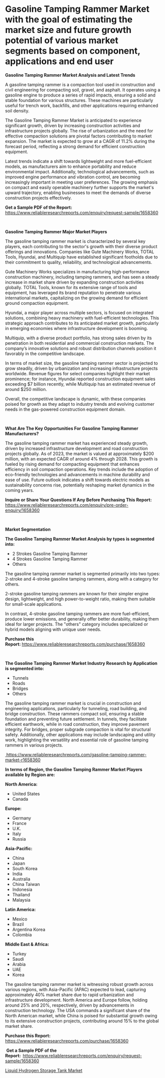 <p><h1>Gasoline Tamping Rammer Market with the goal of estimating the market size and future growth potential of various market segments based on component, applications and end user</h1></p><p><strong>Gasoline Tamping Rammer Market Analysis and Latest Trends</strong></p>
<p><p>A gasoline tamping rammer is a compaction tool used in construction and civil engineering for compacting soil, gravel, and asphalt. It operates using a gasoline engine to produce a series of rapid impacts, ensuring a solid and stable foundation for various structures. These machines are particularly useful for trench work, backfills, and other applications requiring enhanced soil density.</p><p>The Gasoline Tamping Rammer Market is anticipated to experience significant growth, driven by increasing construction activities and infrastructure projects globally. The rise of urbanization and the need for effective compaction solutions are pivotal factors contributing to market expansion. The market is expected to grow at a CAGR of 11.2% during the forecast period, reflecting a strong demand for efficient construction equipment.</p><p>Latest trends indicate a shift towards lightweight and more fuel-efficient models, as manufacturers aim to enhance portability and reduce environmental impact. Additionally, technological advancements, such as improved engine performance and vibration control, are becoming increasingly important in meeting user preferences. The growing emphasis on compact and easily operable machinery further supports the market's upward trajectory, enabling businesses to meet the demands of diverse construction projects effectively.</p></p>
<p><strong>Get a Sample PDF of the Report:&nbsp;</strong> <a href="https://www.reliableresearchreports.com/enquiry/request-sample/1658360?utm_campaign=3353&utm_medium=2&utm_source=Github&utm_content=ia&utm_term=08042025&utm_id=gasoline-tamping-rammer">https://www.reliableresearchreports.com/enquiry/request-sample/1658360</a></p>
<p>&nbsp;</p>
<p><strong>Gasoline Tamping Rammer Major Market Players</strong></p>
<p><p>The gasoline tamping rammer market is characterized by several key players, each contributing to the sector's growth with their diverse product offerings and innovations. Companies like Gute Machinery Works, TOTAL Tools, Hyundai, and Multiquip have established significant footholds due to their commitment to quality, reliability, and technological advancements.</p><p>Gute Machinery Works specializes in manufacturing high-performance construction machinery, including tamping rammers, and has seen a steady increase in market share driven by expanding construction activities globally. TOTAL Tools, known for its extensive range of tools and equipment, has leveraged its brand reputation to penetrate various international markets, capitalizing on the growing demand for efficient ground compaction equipment.</p><p>Hyundai, a major player across multiple sectors, is focused on integrated solutions, combining heavy machinery with fuel-efficient technologies. This strategic approach contributes to its anticipated market growth, particularly in emerging economies where infrastructure development is booming.</p><p>Multiquip, with a diverse product portfolio, has strong sales driven by its penetration in both residential and commercial construction markets. The company’s innovative solutions and robust distribution channels position it favorably in the competitive landscape. </p><p>In terms of market size, the gasoline tamping rammer sector is projected to grow steadily, driven by urbanization and increasing infrastructure projects worldwide. Revenue figures for select companies highlight their market prominence; for instance, Hyundai reported construction equipment sales exceeding $7 billion recently, while Multiquip has an estimated revenue of around $250 million.</p><p>Overall, the competitive landscape is dynamic, with these companies poised for growth as they adapt to industry trends and evolving customer needs in the gas-powered construction equipment domain.</p></p>
<p>&nbsp;</p>
<p><strong>What Are The Key Opportunities For Gasoline Tamping Rammer Manufacturers?</strong></p>
<p><p>The gasoline tamping rammer market has experienced steady growth, driven by increased infrastructure development and road construction projects globally. As of 2023, the market is valued at approximately $200 million, with an expected CAGR of around 4% through 2028. This growth is fueled by rising demand for compacting equipment that enhances efficiency in soil compaction operations. Key trends include the adoption of eco-friendly technologies and advancements in machine durability and ease of use. Future outlook indicates a shift towards electric models as sustainability concerns rise, potentially reshaping market dynamics in the coming years.</p></p>
<p><strong>Inquire or Share Your Questions If Any Before Purchasing This Report:</strong> <a href="https://www.reliableresearchreports.com/enquiry/pre-order-enquiry/1658360?utm_campaign=3353&utm_medium=2&utm_source=Github&utm_content=ia&utm_term=08042025&utm_id=gasoline-tamping-rammer">https://www.reliableresearchreports.com/enquiry/pre-order-enquiry/1658360</a></p>
<p>&nbsp;</p>
<p><strong>Market Segmentation</strong></p>
<p><strong>The Gasoline Tamping Rammer Market Analysis by types is segmented into:</strong></p>
<p><ul><li>2 Strokes Gasoline Tamping Rammer</li><li>4 Strokes Gasoline Tamping Rammer</li><li>Others</li></ul></p>
<p><p>The gasoline tamping rammer market is segmented primarily into two types: 2-stroke and 4-stroke gasoline tamping rammers, along with a category for others. </p><p>2-stroke gasoline tamping rammers are known for their simpler engine design, lightweight, and high power-to-weight ratio, making them suitable for small-scale applications. </p><p>In contrast, 4-stroke gasoline tamping rammers are more fuel-efficient, produce lower emissions, and generally offer better durability, making them ideal for larger projects. The "others" category includes specialized or hybrid models aligning with unique user needs.</p></p>
<p><strong>Purchase this Report:&nbsp;</strong><a href="https://www.reliableresearchreports.com/purchase/1658360?utm_campaign=3353&utm_medium=2&utm_source=Github&utm_content=ia&utm_term=08042025&utm_id=gasoline-tamping-rammer">https://www.reliableresearchreports.com/purchase/1658360</a></p>
<p>&nbsp;</p>
<p><strong>The Gasoline Tamping Rammer Market Industry Research by Application is segmented into:</strong></p>
<p><ul><li>Tunnels</li><li>Roads</li><li>Bridges</li><li>Others</li></ul></p>
<p><p>The gasoline tamping rammer market is crucial in construction and engineering applications, particularly for tunneling, road building, and bridge construction. These rammers compact soil, ensuring a stable foundation and preventing future settlement. In tunnels, they facilitate efficient earthwork, while in road construction, they improve pavement integrity. For bridges, proper subgrade compaction is vital for structural safety. Additionally, other applications may include landscaping and utility work, highlighting the versatility and essential role of gasoline tamping rammers in various projects.</p></p>
<p><a href="https://www.reliableresearchreports.com/gasoline-tamping-rammer-market-r1658360?utm_campaign=3353&utm_medium=2&utm_source=Github&utm_content=ia&utm_term=08042025&utm_id=gasoline-tamping-rammer">&nbsp;https://www.reliableresearchreports.com/gasoline-tamping-rammer-market-r1658360</a></p>
<p><strong>In terms of Region, the Gasoline Tamping Rammer Market Players available by Region are:</strong></p>
<p>
    <p> <strong> North America: </strong>
        <ul>
            <li>United States</li>
            <li>Canada</li>
        </ul>
        </p> 
    <p> <strong> Europe: </strong>
        <ul>
            <li>Germany</li>
            <li>France</li>
            <li>U.K.</li>
            <li>Italy</li>
            <li>Russia</li>
        </ul>
        </p> 
    <p> <strong> Asia-Pacific: </strong>
        <ul>
            <li>China</li>
            <li>Japan</li>
            <li>South Korea</li>
            <li>India</li>
            <li>Australia</li>
            <li>China Taiwan</li>
            <li>Indonesia</li>
            <li>Thailand</li>
            <li>Malaysia</li>
        </ul>
        </p> 
    <p> <strong> Latin America: </strong>
        <ul>
            <li>Mexico</li>
            <li>Brazil</li>
            <li>Argentina Korea</li>
            <li>Colombia</li>
        </ul>
        </p> 
    <p> <strong> Middle East & Africa: </strong>
        <ul>
            <li>Turkey</li>
            <li>Saudi</li>
            <li>Arabia</li>
            <li>UAE</li>
            <li>Korea</li>
        </ul>
    </p>
    </p>
<p><p>The gasoline tamping rammer market is witnessing robust growth across various regions, with Asia-Pacific (APAC) expected to lead, capturing approximately 40% market share due to rapid urbanization and infrastructure development. North America and Europe follow, holding around 25% and 20%, respectively, driven by advancements in construction technology. The USA commands a significant share of the North American market, while China is poised for substantial growth owing to its extensive construction projects, contributing around 15% to the global market share.</p></p>
<p><strong>Purchase this Report: </strong><a href="https://www.reliableresearchreports.com/purchase/1658360?utm_campaign=3353&utm_medium=2&utm_source=Github&utm_content=ia&utm_term=08042025&utm_id=gasoline-tamping-rammer">https://www.reliableresearchreports.com/purchase/1658360</a></p>
<p>&nbsp;<strong>Get a Sample PDF of the Report:&nbsp;&nbsp;</strong><a href="https://www.reliableresearchreports.com/enquiry/request-sample/1658360?utm_campaign=3353&utm_medium=2&utm_source=Github&utm_content=ia&utm_term=08042025&utm_id=gasoline-tamping-rammer">https://www.reliableresearchreports.com/enquiry/request-sample/1658360</a></p>
<p><strong></strong></p>
<p><p><a href="https://github.com/azorrotutus/Market-Research-Report-List-1/blob/main/liquid-hydrogen-storage-tank-market.md?utm_campaign=3353&utm_medium=2&utm_source=Github&utm_content=ia&utm_term=08042025&utm_id=gasoline-tamping-rammer">Liquid Hydrogen Storage Tank Market</a></p></p>